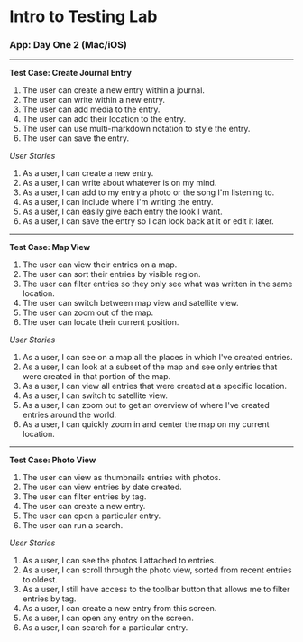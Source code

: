 # Intro to Testing Lab
### App: Day One 2 (Mac/iOS)

---

**Test Case: Create Journal Entry**
1. The user can create a new entry within a journal.
2. The user can write within a new entry.
3. The user can add media to the entry.
4. The user can add their location to the entry.
5. The user can use multi-markdown notation to style the entry.
6. The user can save the entry.

*User Stories*
1. As a user, I can create a new entry.
2. As a user, I can write about whatever is on my mind.
3. As a user, I can add to my entry a photo or the song I'm listening to.
4. As a user, I can include where I'm writing the entry.
5. As a user, I can easily give each entry the look I want.
6. As a user, I can save the entry so I can look back at it or edit it later.

---
**Test Case: Map View**
1. The user can view their entries on a map.
2. The user can sort their entries by visible region.
3. The user can filter entries so they only see what was written in the same location.
4. The user can switch between map view and satellite view.
5. The user can zoom out of the map.
6. The user can locate their current position.

*User Stories*
1. As a user, I can see on a map all the places in which I've created entries.
2. As a user, I can look at a subset of the map and see only entries that were created in that portion of the map.
3. As a user, I can view all entries that were created at a specific location.
4. As a user, I can switch to satellite view.
5. As a user, I can zoom out to get an overview of where I've created entries around the world.
6. As a user, I can quickly zoom in and center the map on my current location.

---
**Test Case: Photo View**
1. The user can view as thumbnails entries with photos.
2. The user can view entries by date created.
3. The user can filter entries by tag.
4. The user can create a new entry.
5. The user can open a particular entry.
6. The user can run a search.

*User Stories*
1. As a user, I can see the photos I attached to entries.
2. As a user, I can scroll through the photo view, sorted from recent entries to oldest.
3. As a user, I still have access to the toolbar button that allows me to filter entries by tag.
4. As a user, I can create a new entry from this screen.
5. As a user, I can open any entry on the screen.
6. As a user, I can search for a particular entry.
